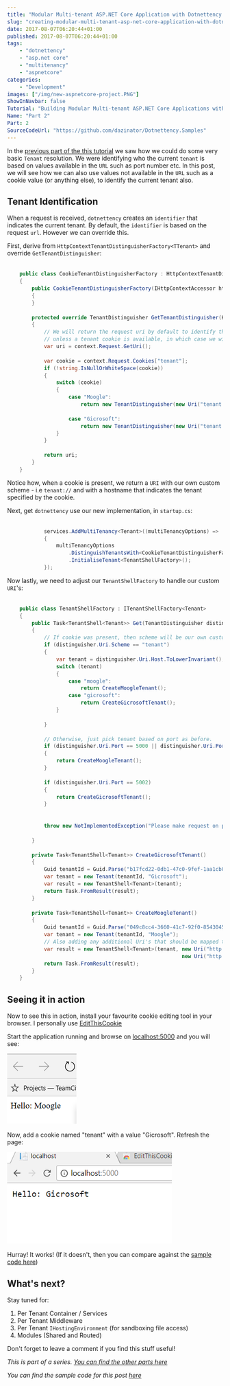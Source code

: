 ```yaml
---
title: "Modular Multi-tenant ASP.NET Core Application with Dotnettency - Part 2"
slug: "creating-modular-multi-tenant-asp-net-core-application-with-dotnettency-part-2"
date: 2017-08-07T06:20:44+01:00
published: 2017-08-07T06:20:44+01:00
tags: 
    - "dotnettency"
    - "asp.net core"
    - "multitenancy" 
    - "aspnetcore"
categories:
    - "Development"
images: ["/img/new-aspnetcore-project.PNG"]
ShowInNavbar: false
Tutorial: "Building Modular Multi-tenant ASP.NET Core Applications with Dotnettency"
Name: "Part 2"
Part: 2
SourceCodeUrl: "https://github.com/dazinator/Dotnettency.Samples"
---
```


In the [previous part of the this tutorial](/tutorial/creating-modular-multi-tenant-asp-net-core-application-with-dotnettency-part-1/) we saw how we could do some very basic `Tenant` resolution. We were identifying who the current `tenant` is based on values available in the `URL` such as port number etc. In this post, we will see how we can also use values not available in the `URL` such as a cookie value (or anything else), to identify the current tenant also. 

<!--more--> 
## Tenant Identification

When a request is received, `dotnettency` creates an `identifier` that indicates the current tenant. By default, the `identifier` is based on the request `url`. However we can override this.

First, derive from `HttpContextTenantDistinguisherFactory<TTenant>` and override `GetTenantDistinguisher`:

```csharp

    public class CookieTenantDistinguisherFactory : HttpContextTenantDistinguisherFactory<Tenant>
    {
        public CookieTenantDistinguisherFactory(IHttpContextAccessor httpContextAccessor) : base(httpContextAccessor)
        {
        }

        protected override TenantDistinguisher GetTenantDistinguisher(HttpContext context)
        {
            // We will return the request uri by default to identify the tenant,
            // unless a tenant cookie is available, in which case we will return a URI with a custom scheme.
            var uri = context.Request.GetUri();

            var cookie = context.Request.Cookies["tenant"];
            if (!string.IsNullOrWhiteSpace(cookie))
            {
                switch (cookie)
                {
                    case "Moogle":
                        return new TenantDistinguisher(new Uri("tenant://Moogle"));

                    case "Gicrosoft":
                        return new TenantDistinguisher(new Uri("tenant://Gicrosoft"));
                }
            }

            return uri;
        }
    }

```

Notice how, when a cookie is present, we return a `URI` with our own custom scheme - i.e `tenant://` and with a hostname that indicates the tenant specified by the cookie.

Next, get `dotnettency` use our new implementation, in `startup.cs`:

```csharp

            services.AddMultiTenancy<Tenant>((multiTenancyOptions) =>
            {
                multiTenancyOptions
                    .DistinguishTenantsWith<CookieTenantDistinguisherFactory>()
                    .InitialiseTenant<TenantShellFactory>();
            });

```

Now lastly, we need to adjust our `TenantShellFactory` to handle our custom `URI`'s:

```csharp

    public class TenantShellFactory : ITenantShellFactory<Tenant>
    {
        public Task<TenantShell<Tenant>> Get(TenantDistinguisher distinguisher)
        {
            // If cookie was present, then scheme will be our own custom one.         
            if (distinguisher.Uri.Scheme == "tenant")
            {
                var tenant = distinguisher.Uri.Host.ToLowerInvariant();
                switch (tenant)
                {
                    case "moogle":
                        return CreateMoogleTenant();
                    case "gicrosoft":
                        return CreateGicrosoftTenant();
                }

            }

            // Otherwise, just pick tenant based on port as before.
            if (distinguisher.Uri.Port == 5000 || distinguisher.Uri.Port == 5001)
            {
                return CreateMoogleTenant();
            }

            if (distinguisher.Uri.Port == 5002)
            {
                return CreateGicrosoftTenant();
            }


            throw new NotImplementedException("Please make request on ports 5000 - 5003 to see various behaviour.");

        }

        private Task<TenantShell<Tenant>> CreateGicrosoftTenant()
        {
            Guid tenantId = Guid.Parse("b17fcd22-0db1-47c0-9fef-1aa1cb09605e");
            var tenant = new Tenant(tenantId, "Gicrosoft");
            var result = new TenantShell<Tenant>(tenant);
            return Task.FromResult(result);
        }

        private Task<TenantShell<Tenant>> CreateMoogleTenant()
        {
            Guid tenantId = Guid.Parse("049c8cc4-3660-41c7-92f0-85430452be22");
            var tenant = new Tenant(tenantId, "Moogle");
            // Also adding any additional Uri's that should be mapped to this same tenant.
            var result = new TenantShell<Tenant>(tenant, new Uri("http://localhost:5000"),
                                                         new Uri("http://localhost:5001"));
            return Task.FromResult(result);
        }
    }

```

## Seeing it in action

Now to see this in action, install your favourite cookie editing tool in your browser. I personally use [EditThisCookie](https://chrome.google.com/webstore/detail/editthiscookie/fngmhnnpilhplaeedifhccceomclgfbg?)

Start the application running and browse on [localhost:5000](http://localhost:5000) and you will see:

![dotnettency-helloworld-moogle.PNG](/img/dotnettencyhelloworldmoogle.PNG)

Now, add a cookie named "tenant" with a value "Gicrosoft". Refresh the page:

![dotnettency-cookie-gicrosoft.PNG](/img/dotnettencycookiegicrosoft.PNG)

Hurray! It works! (If it doesn't, then you can compare against the [sample code here](https://github.com/dazinator/Dotnettency.Samples))

## What's next?

Stay tuned for:

1. Per Tenant Container / Services
2. Per Tenant Middleware
3. Per Tenant `IHostingEnvironment` (for sandboxing file access)
4. Modules (Shared and Routed)

Don't forget to leave a comment if you find this stuff useful!


*This is part of a series. [You can find the other parts here](/tags/dotnettency)*

*You can find the sample code for this post [here](https://github.com/dazinator/Dotnettency.Samples)*